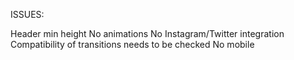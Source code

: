 ISSUES:

Header min height
No animations
No Instagram/Twitter integration
Compatibility of transitions needs to be checked
No mobile
